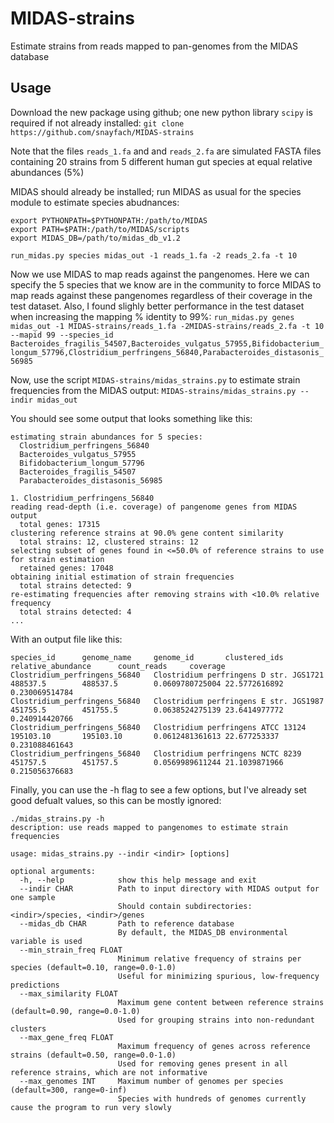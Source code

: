 # MIDAS-strains
Estimate strains from reads mapped to pan-genomes from the MIDAS database


## Usage

Download the new package using github; one new python library `scipy` is required if not already installed:
`git clone https://github.com/snayfach/MIDAS-strains`

Note that the files `reads_1.fa` and and `reads_2.fa` are simulated FASTA files containing 20 strains from 5 different human gut species at equal relative abundances (5%)

MIDAS should already be installed; run MIDAS as usual for the species module to estimate species abudnances:
```
export PYTHONPATH=$PYTHONPATH:/path/to/MIDAS
export PATH=$PATH:/path/to/MIDAS/scripts
export MIDAS_DB=/path/to/midas_db_v1.2

run_midas.py species midas_out -1 reads_1.fa -2 reads_2.fa -t 10
```

Now we use MIDAS to map reads against the pangenomes. Here we can specify the 5 species that we know are in the community to force MIDAS to map reads against these pangenomes regardless of their coverage in the test dataset. Also, I found slighly better performance in the test dataset when increasing the mapping % identity to 99%:
`run_midas.py genes midas_out -1 MIDAS-strains/reads_1.fa -2MIDAS-strains/reads_2.fa -t 10 --mapid 99 --species_id Bacteroides_fragilis_54507,Bacteroides_vulgatus_57955,Bifidobacterium_longum_57796,Clostridium_perfringens_56840,Parabacteroides_distasonis_56985
`

Now, use the script `MIDAS-strains/midas_strains.py` to estimate strain frequencies from the MIDAS output:
`MIDAS-strains/midas_strains.py --indir midas_out`

You should see some output that looks something like this:
```
estimating strain abundances for 5 species:
  Clostridium_perfringens_56840
  Bacteroides_vulgatus_57955
  Bifidobacterium_longum_57796
  Bacteroides_fragilis_54507
  Parabacteroides_distasonis_56985

1. Clostridium_perfringens_56840
reading read-depth (i.e. coverage) of pangenome genes from MIDAS output
  total genes: 17315
clustering reference strains at 90.0% gene content similarity
  total strains: 12, clustered strains: 12
selecting subset of genes found in <=50.0% of reference strains to use for strain estimation
  retained genes: 17048
obtaining initial estimation of strain frequencies
  total strains detected: 9
re-estimating frequencies after removing strains with <10.0% relative frequency
  total strains detected: 4
...
```

With an output file like this:
```
species_id      genome_name     genome_id       clustered_ids   relative_abundance      count_reads     coverage
Clostridium_perfringens_56840   Clostridium perfringens D str. JGS1721  488537.5        488537.5        0.0609780725004 22.5772616892   0.230069514784
Clostridium_perfringens_56840   Clostridium perfringens E str. JGS1987  451755.5        451755.5        0.0638524275139 23.6414977772   0.240914420766
Clostridium_perfringens_56840   Clostridium perfringens ATCC 13124      195103.10       195103.10       0.0612481361613 22.677253337    0.231088461643
Clostridium_perfringens_56840   Clostridium perfringens NCTC 8239       451757.5        451757.5        0.0569989611244 21.1039871966   0.215056376683
```

Finally, you can use the -h flag to see a few options, but I've already set good defualt values, so this can be mostly ignored:
```
./midas_strains.py -h
description: use reads mapped to pangenomes to estimate strain frequencies

usage: midas_strains.py --indir <indir> [options]

optional arguments:
  -h, --help            show this help message and exit
  --indir CHAR          Path to input directory with MIDAS output for one sample
                        Should contain subdirectories: <indir>/species, <indir>/genes
  --midas_db CHAR       Path to reference database
                        By default, the MIDAS_DB environmental variable is used
  --min_strain_freq FLOAT
                        Minimum relative frequency of strains per species (default=0.10, range=0.0-1.0)
                        Useful for minimizing spurious, low-frequency predictions
  --max_similarity FLOAT
                        Maximum gene content between reference strains (default=0.90, range=0.0-1.0)
                        Used for grouping strains into non-redundant clusters
  --max_gene_freq FLOAT
                        Maximum frequency of genes across reference strains (default=0.50, range=0.0-1.0)
                        Used for removing genes present in all reference strains, which are not informative
  --max_genomes INT     Maximum number of genomes per species (default=300, range=0-inf)
                        Species with hundreds of genomes currently cause the program to run very slowly
```

